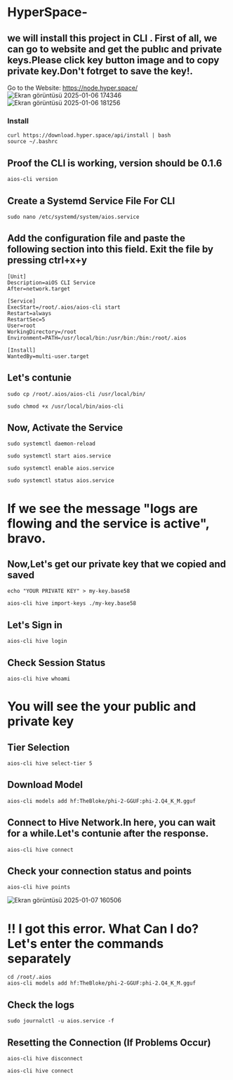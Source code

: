 # HyperSpace-
## we will install this project in CLI . First of all, we can go to website and get the publıc and private keys.Please click key button image and to copy private key.Don't fotrget to save the key!. 
Go to the Website: https://node.hyper.space/
![Ekran görüntüsü 2025-01-06 174346](https://github.com/user-attachments/assets/e6169fa6-77f3-4db3-a19e-15185c80b4ca) 
![Ekran görüntüsü 2025-01-06 181256](https://github.com/user-attachments/assets/c37f91a9-df35-47e4-9aa8-f4fdbddf518e)

### Install

```
curl https://download.hyper.space/api/install | bash
source ~/.bashrc
```

## Proof the CLI is working, version should be 0.1.6

```
aios-cli version
```

## Create a Systemd Service File For CLI 
```
sudo nano /etc/systemd/system/aios.service
```

## Add the configuration file and paste the following section into this field. Exit the file by pressing ctrl+x+y
```
[Unit]
Description=aiOS CLI Service
After=network.target

[Service]
ExecStart=/root/.aios/aios-cli start
Restart=always
RestartSec=5
User=root
WorkingDirectory=/root
Environment=PATH=/usr/local/bin:/usr/bin:/bin:/root/.aios

[Install]
WantedBy=multi-user.target
```
## Let's contunie 
```
sudo cp /root/.aios/aios-cli /usr/local/bin/
```
```
sudo chmod +x /usr/local/bin/aios-cli
```
## Now, Activate the Service
```
sudo systemctl daemon-reload

sudo systemctl start aios.service

sudo systemctl enable aios.service

sudo systemctl status aios.service
```
# If we see the message "logs are flowing and the service is active", bravo.

## Now,Let's get our private key that we copied and saved

```
echo "YOUR PRIVATE KEY" > my-key.base58
```
```
aios-cli hive import-keys ./my-key.base58
```
## Let's Sign in
```
aios-cli hive login
```
## Check Session Status
```
aios-cli hive whoami
```
# You will see the your public and private key

## Tier Selection 
```
aios-cli hive select-tier 5
```
## Download Model 
```
aios-cli models add hf:TheBloke/phi-2-GGUF:phi-2.Q4_K_M.gguf
```

## Connect to Hive Network.In here, you can wait for a while.Let's contunie after the response.
```
aios-cli hive connect
```
## Check your connection status and points

```
aios-cli hive points
```
![Ekran görüntüsü 2025-01-07 160506](https://github.com/user-attachments/assets/a8435e3f-142f-4885-b3a1-67c144571142)
# !! I got this error. What Can I do? Let's enter the commands separately
```
cd /root/.aios
aios-cli models add hf:TheBloke/phi-2-GGUF:phi-2.Q4_K_M.gguf
```



## Check the logs

```
sudo journalctl -u aios.service -f
```




## Resetting the Connection (If Problems Occur)

```
aios-cli hive disconnect
```
```
aios-cli hive connect
```






